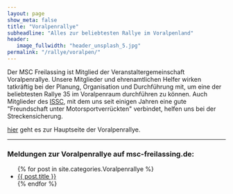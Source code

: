 ```yaml
---
layout: page
show_meta: false
title: "Voralpenrallye"
subheadline: "Alles zur beliebtesten Rallye im Voralpenland"
header:
   image_fullwidth: "header_unsplash_5.jpg"
permalink: "/rallye/voralpen/"
---
```

Der MSC Freilassing ist Mitglied der Veranstaltergemeinschaft Voralpenrallye. Unsere Mitglieder und ehrenamtlichen Helfer wirken tatkräftig bei der Planung, Organisation und Durchführung mit, um eine der beliebtesten Rallye 35 im Voralpenraum durchführen zu können. Auch Mitglieder des [ISSC][1], mit dem uns seit einigen Jahren eine gute "Freundschaft unter Motorsportverrückten" verbindet, helfen uns bei der Streckensicherung.

[hier][2] geht es zur Hauptseite der Voralpenrallye.



---
### Meldungen zur Voralpenrallye auf msc-freilassing.de:
<ul>
    {% for post in site.categories.Voralpenrallye %}
    <li><a href="{{ site.url }}{{ site.baseurl }}{{ post.url }}">{{ post.title }}</a></li>
    {% endfor %}
</ul>

[1]: http://www.issc-austria.at/
[2]: http://www.voralpenrallye.de/
